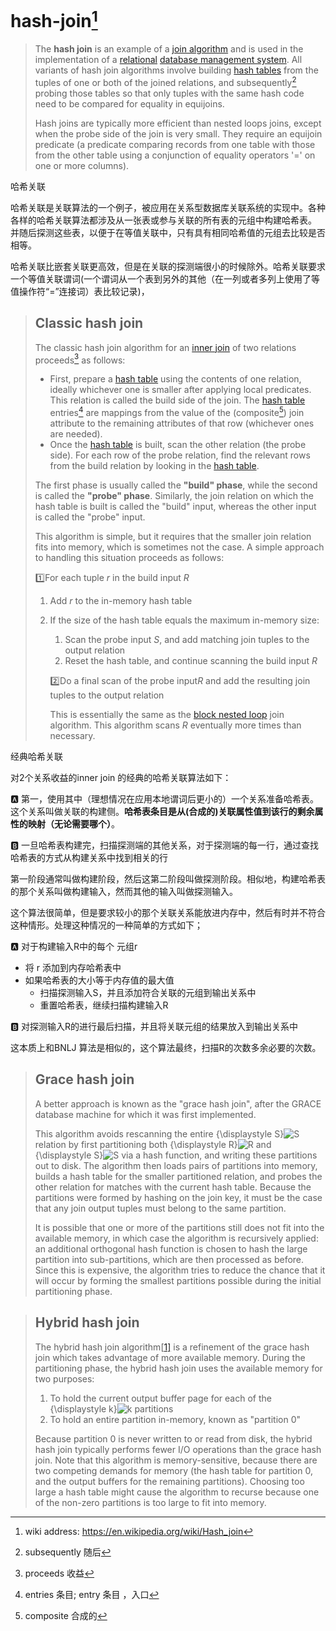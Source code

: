 # hash-join[^1]

> The **hash join** is an example of a [join algorithm](https://en.wikipedia.org/wiki/Join_(SQL)) and is used in the implementation of a [relational](https://en.wikipedia.org/wiki/Relational_database) [database management system](https://en.wikipedia.org/wiki/Database_management_system). All variants of hash join algorithms involve building [hash tables](https://en.wikipedia.org/wiki/Hash_table) from the tuples of one or both of the joined relations, and subsequently[^2] probing those tables so that only tuples with the same hash code need to be compared for equality in equijoins.
>
> Hash joins are typically more efficient than nested loops joins, except when the probe side of the join is very small. They require an equijoin predicate (a predicate comparing records from one table with those from the other table using a conjunction of equality operators '=' on one or more columns).

哈希关联

哈希关联是关联算法的一个例子，被应用在关系型数据库关联系统的实现中。各种各样的哈希关联算法都涉及从一张表或参与关联的所有表的元组中构建哈希表。 并随后探测这些表，以便于在等值关联中，只有具有相同哈希值的元组去比较是否相等。

哈希关联比嵌套关联更高效，但是在关联的探测端很小的时候除外。哈希关联要求一个等值关联谓词(一个谓词从一个表到另外的其他（在一列或者多列上使用了等值操作符“=”连接词）表比较记录)，

> ## Classic hash join
>
> The classic hash join algorithm for an [inner join](https://en.wikipedia.org/wiki/Join_(SQL)#Inner_join) of two relations proceeds[^3] as follows:
>
> - First, prepare a [hash table](https://en.wikipedia.org/wiki/Hash_table) using the contents of one relation, ideally whichever one is smaller after applying local predicates. This relation is called the build side of the join. The [hash table](https://en.wikipedia.org/wiki/Hash_table) entries[^4] are mappings from the value of the (composite[^5]) join attribute to the remaining attributes of that row (whichever ones are needed).
> - Once the [hash table](https://en.wikipedia.org/wiki/Hash_table) is built, scan the other relation (the probe side). For each row of the probe relation, find the relevant rows from the build relation by looking in the [hash table](https://en.wikipedia.org/wiki/Hash_table).
>
> The first phase is usually called the **"build" phase**, while the second is called the **"probe" phase**. Similarly, the join relation on which the hash table is built is called the "build" input, whereas the other input is called the "probe" input.
>
> This algorithm is simple, but it requires that the smaller join relation fits into memory, which is sometimes not the case. A simple approach to handling this situation proceeds as follows:
>
> :one:For each tuple $r$ in the build input $R$
>
> 1. Add $r$ to the in-memory hash table
>
> 2. If the size of the hash table equals the maximum in-memory size:
>
>    1. Scan the probe input $S$, and add matching join tuples to the output relation
>    2. Reset the hash table, and continue scanning the build input $R$
>
>    :two:Do a final scan of the probe input$R$ and add the resulting join tuples to the output relation
>
>    This is essentially the same as the [block nested loop](https://en.wikipedia.org/wiki/Block_nested_loop) join algorithm. This algorithm scans $R$ eventually more times than necessary.

经典哈希关联

对2个关系收益的inner join 的经典的哈希关联算法如下：

:a: 第一，使用其中（理想情况在应用本地谓词后更小的）一个关系准备哈希表。这个关系叫做关联的构建侧。**哈希表条目是从(合成的)关联属性值到该行的剩余属性的映射（无论需要哪个）**。

:b: 一旦哈希表构建完，扫描探测端的其他关系，对于探测端的每一行，通过查找哈希表的方式从构建关系中找到相关的行

第一阶段通常叫做构建阶段，然后这第二阶段叫做探测阶段。相似地，构建哈希表的那个关系叫做构建输入，然而其他的输入叫做探测输入。

这个算法很简单，但是要求较小的那个关联关系能放进内存中，然后有时并不符合这种情形。处理这种情况的一种简单的方式如下；

:a: 对于构建输入R中的每个 元组r

* 将 r 添加到内存哈希表中
* 如果哈希表的大小等于内存值的最大值
  * 扫描探测输入S，并且添加符合关联的元组到输出关系中
  * 重置哈希表，继续扫描构建输入R

:b: 对探测输入R的进行最后扫描，并且将关联元组的结果放入到输出关系中

这本质上和BNLJ 算法是相似的，这个算法最终，扫描R的次数多余必要的次数。

> ## Grace hash join
>
> A better approach is known as the "grace hash join", after the GRACE database machine for which it was first implemented.
>
> This algorithm avoids rescanning the entire {\displaystyle S}![S](https://wikimedia.org/api/rest_v1/media/math/render/svg/4611d85173cd3b508e67077d4a1252c9c05abca2) relation by first partitioning both {\displaystyle R}![R](https://wikimedia.org/api/rest_v1/media/math/render/svg/4b0bfb3769bf24d80e15374dc37b0441e2616e33) and {\displaystyle S}![S](https://wikimedia.org/api/rest_v1/media/math/render/svg/4611d85173cd3b508e67077d4a1252c9c05abca2) via a hash function, and writing these partitions out to disk. The algorithm then loads pairs of partitions into memory, builds a hash table for the smaller partitioned relation, and probes the other relation for matches with the current hash table. Because the partitions were formed by hashing on the join key, it must be the case that any join output tuples must belong to the same partition.
>
> It is possible that one or more of the partitions still does not fit into the available memory, in which case the algorithm is recursively applied: an additional orthogonal hash function is chosen to hash the large partition into sub-partitions, which are then processed as before. Since this is expensive, the algorithm tries to reduce the chance that it will occur by forming the smallest partitions possible during the initial partitioning phase.





> ## Hybrid hash join
>
> The hybrid hash join algorithm[[1\]](https://en.wikipedia.org/wiki/Hash_join#cite_note-1) is a refinement of the grace hash join which takes advantage of more available memory. During the partitioning phase, the hybrid hash join uses the available memory for two purposes:
>
> 1. To hold the current output buffer page for each of the {\displaystyle k}![k](https://wikimedia.org/api/rest_v1/media/math/render/svg/c3c9a2c7b599b37105512c5d570edc034056dd40) partitions
> 2. To hold an entire partition in-memory, known as "partition 0"
>
> Because partition 0 is never written to or read from disk, the hybrid hash join typically performs fewer I/O operations than the grace hash join. Note that this algorithm is memory-sensitive, because there are two competing demands for memory (the hash table for partition 0, and the output buffers for the remaining partitions). Choosing too large a hash table might cause the algorithm to recurse because one of the non-zero partitions is too large to fit into memory.































[^1]:wiki address: https://en.wikipedia.org/wiki/Hash_join
[^2]: subsequently 随后
[^3]: proceeds 收益	
[^4]: entries  条目; entry  条目 ，入口
[^5]:composite 合成的
[^6]:essentially 本质上	

